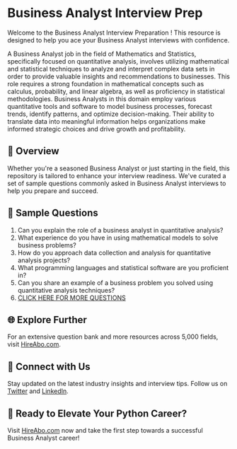 # Business Analyst Interview Prep

Welcome to the Business Analyst Interview Preparation ! This resource is designed to help you ace your Business Analyst interviews with confidence.

A Business Analyst job in the field of Mathematics and Statistics, specifically focused on quantitative analysis, involves utilizing mathematical and statistical techniques to analyze and interpret complex data sets in order to provide valuable insights and recommendations to businesses. This role requires a strong foundation in mathematical concepts such as calculus, probability, and linear algebra, as well as proficiency in statistical methodologies. Business Analysts in this domain employ various quantitative tools and software to model business processes, forecast trends, identify patterns, and optimize decision-making. Their ability to translate data into meaningful information helps organizations make informed strategic choices and drive growth and profitability.

## 🚀 Overview

Whether you're a seasoned Business Analyst or just starting in the field, this repository is tailored to enhance your interview readiness. We've curated a set of sample questions commonly asked in Business Analyst interviews to help you prepare and succeed.

## 📝 Sample Questions

1. Can you explain the role of a business analyst in quantitative analysis?
2. What experience do you have in using mathematical models to solve business problems?
3. How do you approach data collection and analysis for quantitative analysis projects?
4. What programming languages and statistical software are you proficient in?
5. Can you share an example of a business problem you solved using quantitative analysis techniques?
6. [CLICK HERE FOR MORE QUESTIONS](https://hireabo.com/job/19_3_27/Business%20Analyst)

## 🌐 Explore Further

For an extensive question bank and more resources across 5,000 fields, visit [HireAbo.com](https://www.hireabo.com).

## 📱 Connect with Us

Stay updated on the latest industry insights and interview tips. Follow us on [Twitter](https://twitter.com/hireabo) and [LinkedIn](https://www.linkedin.com/in/hire-abo-3609972a8/).

## 🚀 Ready to Elevate Your Python Career?

Visit [HireAbo.com](https://www.hireabo.com) now and take the first step towards a successful Business Analyst career!